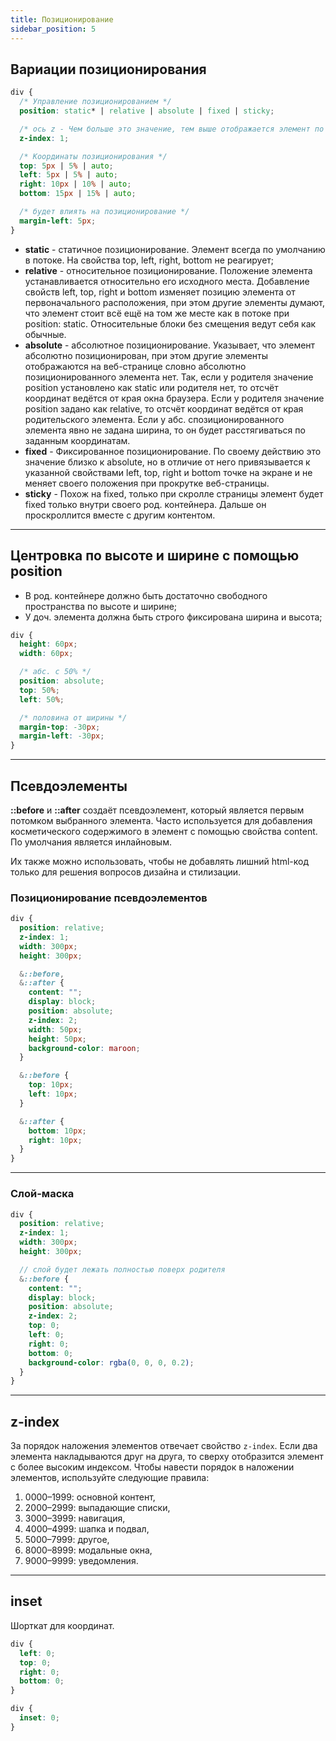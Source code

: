 ```yaml
---
title: Позиционирование
sidebar_position: 5
---
```


## Вариации позиционирования

```css
div {
  /* Управление позиционированием */
  position: static* | relative | absolute | fixed | sticky;

  /* ось z - Чем больше это значение, тем выше отображается элемент по условной оси z */
  z-index: 1;

  /* Координаты позиционирования */
  top: 5px | 5% | auto;
  left: 5px | 5% | auto;
  right: 10px | 10% | auto;
  bottom: 15px | 15% | auto;

  /* будет влиять на позиционирование */
  margin-left: 5px; 
}
```

- **static** - статичное позиционирование. Элемент всегда по умолчанию в потоке. На свойства top, left, right, bottom не реагирует;
- **relative** - относительное позиционирование. Положение элемента устанавливается относительно его исходного места. Добавление свойств left, top, right и bottom изменяет позицию элемента от первоначального расположения, при этом другие элементы думают, что элемент стоит всё ещё на том же месте как в потоке при position: static. Относительные блоки без смещения ведут себя как обычные. 
- **absolute** - абсолютное позиционирование. Указывает, что элемент абсолютно позиционирован, при этом другие элементы отображаются на веб-странице словно абсолютно позиционированного элемента нет. Так, если у родителя значение position установлено как static или родителя нет, то отсчёт координат ведётся от края окна браузера. Если у родителя значение position задано как relative, то отсчёт координат ведётся от края родительского элемента. Ecли у абс. спозиционированного элемента явно не задана ширина, то он будет расстягиваться по заданным координатам.
- **fixed** - Фиксированное позиционирование. По своему действию это значение близко к absolute, но в отличие от него привязывается к указанной свойствами left, top, right и bottom точке на экране и не меняет своего положения при прокрутке веб-страницы.
- **sticky** - Похож на fixed, только при скролле страницы элемент будет fixed только внутри своего род. контейнера. Дальше он проскроллится вместе с другим контентом.

***

## Центровка по высоте и ширине с помощью position

- В род. контейнере должно быть достаточно свободного пространства по высоте и ширине;
- У доч. элемента должна быть строго фиксирована ширина и высота; 

```css
div {
  height: 60px;
  width: 60px;

  /* абс. с 50% */
  position: absolute;
  top: 50%;
  left: 50%;

  /* половина от ширины */
  margin-top: -30px;
  margin-left: -30px;
}
```

***

## Псевдоэлементы

**::before** и **::after** создаёт псевдоэлемент, который является первым потомком выбранного элемента. 
Часто используется для добавления косметического содержимого в элемент с помощью свойства content. По умолчания является инлайновым.

Их также можно использовать, чтобы не добавлять лишний html-код только для решения вопросов дизайна и стилизации.

### Позиционирование псевдоэлементов

```scss
div {
  position: relative;
  z-index: 1;
  width: 300px;
  height: 300px;

  &::before,
  &::after {
    content: "";
    display: block;
    position: absolute;
    z-index: 2;
    width: 50px;
    height: 50px;
    background-color: maroon;
  }

  &::before {
    top: 10px;
    left: 10px;
  }

  &::after {
    bottom: 10px;
    right: 10px;
  }
}
```

***

### Слой-маска

```scss
div {
  position: relative;
  z-index: 1;
  width: 300px;
  height: 300px;

  // слой будет лежать полностью поверх родителя
  &::before {
    content: "";
    display: block;
    position: absolute;
    z-index: 2;
    top: 0;
    left: 0;
    right: 0;
    bottom: 0;
    background-color: rgba(0, 0, 0, 0.2);
  }
}
```

***

## z-index

За порядок наложения элементов отвечает свойство ```z-index```. Если два элемента накладываются друг на друга, то сверху отобразится элемент с более высоким индексом.
Чтобы навести порядок в наложении элементов, используйте следующие правила:

1. 0000–1999: основной контент,
2. 2000–2999: выпадающие списки,
3. 3000–3999: навигация,
4. 4000–4999: шапка и подвал,
5. 5000–7999: другое,
6. 8000–8999: модальные окна,
7. 9000–9999: уведомления.


---

## inset

Шорткат для координат.

```css
div {
  left: 0;
  top: 0;
  right: 0;
  bottom: 0;
}

div {
  inset: 0;
}
```
